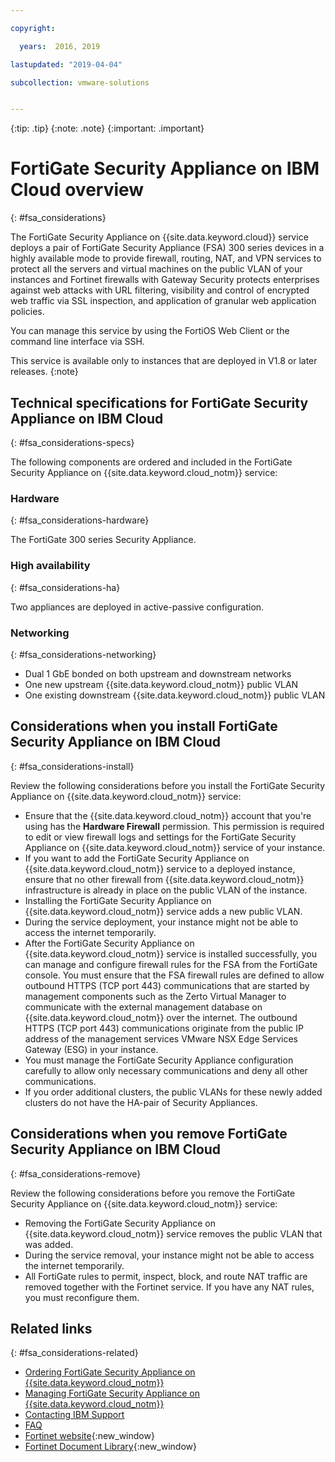 ```yaml
---

copyright:

  years:  2016, 2019

lastupdated: "2019-04-04"

subcollection: vmware-solutions


---
```


{:tip: .tip}
{:note: .note}
{:important: .important}

# FortiGate Security Appliance on IBM Cloud overview
{: #fsa_considerations}

The FortiGate Security Appliance on {{site.data.keyword.cloud}} service deploys a pair of FortiGate Security Appliance (FSA) 300 series devices in a highly available mode to provide firewall, routing, NAT, and VPN services to protect all the servers and virtual machines on the public VLAN of your instances and Fortinet firewalls with Gateway Security protects enterprises against web attacks with URL filtering, visibility and control of encrypted web traffic via SSL inspection, and application of granular web application policies.

You can manage this service by using the FortiOS Web Client or the command line interface via SSH.

This service is available only to instances that are deployed in V1.8 or later releases.
{:note}

## Technical specifications for FortiGate Security Appliance on IBM Cloud
{: #fsa_considerations-specs}

The following components are ordered and included in the FortiGate Security Appliance on {{site.data.keyword.cloud_notm}} service:

### Hardware
{: #fsa_considerations-hardware}

The FortiGate 300 series Security Appliance.

### High availability
{: #fsa_considerations-ha}

Two appliances are deployed in active-passive configuration.

### Networking
{: #fsa_considerations-networking}

* Dual 1 GbE bonded on both upstream and downstream networks
* One new upstream {{site.data.keyword.cloud_notm}} public VLAN
* One existing downstream {{site.data.keyword.cloud_notm}} public VLAN

## Considerations when you install FortiGate Security Appliance on IBM Cloud
{: #fsa_considerations-install}

Review the following considerations before you install the FortiGate Security Appliance on {{site.data.keyword.cloud_notm}} service:
* Ensure that the {{site.data.keyword.cloud_notm}} account that you're using has the **Hardware Firewall** permission. This permission is required to edit or view firewall logs and settings for the FortiGate Security Appliance on {{site.data.keyword.cloud_notm}} service of your instance.
* If you want to add the FortiGate Security Appliance on {{site.data.keyword.cloud_notm}} service to a deployed instance, ensure that no other firewall from {{site.data.keyword.cloud_notm}} infrastructure is already in place on the public VLAN of the instance.
* Installing the FortiGate Security Appliance on {{site.data.keyword.cloud_notm}} service adds a new public VLAN.
* During the service deployment, your instance might not be able to access the internet temporarily.
* After the FortiGate Security Appliance on {{site.data.keyword.cloud_notm}} service is installed successfully, you can manage and configure firewall rules for the FSA from the FortiGate console. You must ensure that the FSA firewall rules are defined to allow outbound HTTPS (TCP port 443) communications that are started by management components such as the Zerto Virtual Manager to communicate with the external management database on {{site.data.keyword.cloud_notm}} over the internet. The outbound HTTPS (TCP port 443) communications originate from the public IP address of the management services VMware NSX Edge Services Gateway (ESG) in your instance.
* You must manage the FortiGate Security Appliance configuration carefully to allow only necessary communications and deny all other communications.
* If you order additional clusters, the public VLANs for these newly added clusters do not have the HA-pair of Security Appliances.

## Considerations when you remove FortiGate Security Appliance on IBM Cloud
{: #fsa_considerations-remove}

Review the following considerations before you remove the FortiGate Security Appliance on {{site.data.keyword.cloud_notm}} service:
* Removing the FortiGate Security Appliance on {{site.data.keyword.cloud_notm}} service removes the public VLAN that was added.
* During the service removal, your instance might not be able to access the internet temporarily.
* All FortiGate rules to permit, inspect, block, and route NAT traffic are removed together with the Fortinet service. If you have any NAT rules, you must reconfigure them.

## Related links
{: #fsa_considerations-related}

* [Ordering FortiGate Security Appliance on {{site.data.keyword.cloud_notm}}](/docs/services/vmwaresolutions/services?topic=vmware-solutions-fsa_ordering)
* [Managing FortiGate Security Appliance on {{site.data.keyword.cloud_notm}}](/docs/services/vmwaresolutions/services?topic=vmware-solutions-managingfsa)
* [Contacting IBM Support](/docs/services/vmwaresolutions/vmonic?topic=vmware-solutions-trbl_support)
* [FAQ](/docs/services/vmwaresolutions/vmonic?topic=vmware-solutions-faq)
* [Fortinet website](https://www.fortinet.com/){:new_window}
* [Fortinet Document Library](https://docs.fortinet.com/product/fortigate/6.2){:new_window}
